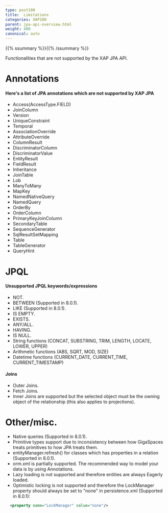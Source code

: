 ```yaml
---
type: post100
title:  Limitations
categories: XAP100
parent: jpa-api-overview.html
weight: 400
canonical: auto
---
```


{{% ssummary %}}{{% /ssummary %}}



Functionalities that are not supported by the XAP JPA API.

# Annotations

#### Here's a list of JPA annotations which are not supported by XAP JPA

- Access(AccessType.FIELD)
- JoinColumn
- Version
- UniqueConstraint
- Temporal
- AssociationOverride
- AttributeOverride
- ColumnResult
- DiscriminatorColumn
- DiscriminatorValue
- EntityResult
- FieldResult
- Inheritance
- JoinTable
- Lob
- ManyToMany
- MapKey
- NamedNativeQuery
- NamedQuery
- OrderBy
- OrderColumn
- PrimaryKeyJoinColumn
- SecondaryTable
- SequenceGenerator
- SqlResultSetMapping
- Table
- TableGenerator
- QueryHint


# JPQL

#### Unsupported JPQL keywords/expressions

- NOT.
- BETWEEN (Supported in 8.0.1).
- LIKE (Supported in 8.0.1).
- IS EMPTY.
- EXISTS.
- ANY/ALL.
- HAVING.
- IS NULL.
- String functions (CONCAT, SUBSTRING, TRIM, LENGTH, LOCATE, LOWER, UPPER)
- Arithmetic functions (ABS, SQRT, MOD, SIZE)
- Datetime functions (CURRENT_DATE, CURRENT_TIME, CURRENT_TIMESTAMP)

#### Joins

- Outer Joins.
- Fetch Joins.
- Inner Joins are supported but the selected object must be the owning object of the relationship (this also applies to projections).

# Other/misc.

- Native queries (Supported in 8.0.1).
- Primitive types support due to inconsistency between how GigaSpaces treats primitives to how JPA treats them.
- entityManager.refresh() for classes which has properties in a relation (Supported in 8.0.1).
- orm.xml is partially supported. The recommended way to model your data is by using Annotations.
- Lazy loading is not supported and therefore entities are always Eagerly loaded.
- Optimistic locking is not supported and therefore the LockManager property should always be set to "none" in persistence.xml (Supported in 8.0.1):


```xml
  <property name="LockManager" value="none"/>
```

